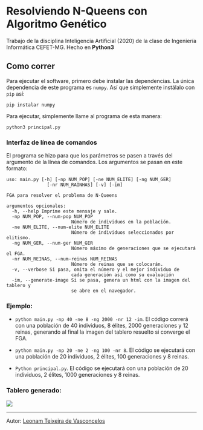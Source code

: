 # Resolviendo N-Queens con Algoritmo Genético

Trabajo de la disciplina Inteligencia Artificial (2020) de la clase de Ingeniería Informática CEFET-MG. Hecho en **Python3**

## Como correr

Para ejecutar el software, primero debe instalar las dependencias. La única dependencia de este programa es `numpy`. Así que simplemente instálalo con `pip` así:

```
pip instalar numpy
```

Para ejecutar, simplemente llame al programa de esta manera:

```
python3 principal.py
```

### Interfaz de línea de comandos

El programa se hizo para que los parámetros se pasen a través del argumento de la línea de comandos. Los argumentos se pasan en este formato:

```
uso: main.py [-h] [-np NUM_POP] [-ne NUM_ELITE] [-ng NUM_GER]
               [-nr NUM_RAINHAS] [-v] [-im]

FGA para resolver el problema de N-Queens

argumentos opcionales:
  -h, --help Imprime este mensaje y sale.
  -np NUM_POP, --num-pop NUM_POP
                        Número de individuos en la población.
  -ne NUM_ELITE, --num-elite NUM_ELITE
                        Número de individuos seleccionados por elitismo.
  -ng NUM_GER, --num-ger NUM_GER
                        Número máximo de generaciones que se ejecutará el FGA.
  -nr NUM_REINAS, --num-reinas NUM_REINAS
                        Número de reinas que se colocarán.
  -v, --verbose Si pasa, omita el número y el mejor individuo de
                        cada generación así como su evaluación
  -im, --generate-image Si se pasa, genera un html con la imagen del tablero y
                        se abre en el navegador.

```

### Ejemplo:

- `python main.py -np 40 -ne 8 -ng 2000 -nr 12 -im`. El código correrá con una población de 40 individuos, 8 élites, 2000 generaciones y 12 reinas, generando al final la imagen del tablero resuelto si converge el FGA.

- `python main.py -np 20 -ne 2 -ng 100 -nr 8`. El código se ejecutará con una población de 20 individuos, 2 élites, 100 generaciones y 8 reinas.

- `Python principal.py`. El código se ejecutará con una población de 20 individuos, 2 élites, 1000 generaciones y 8 reinas.

### Tablero generado:

<img ancho=500 src='./activos/tabuleiro.png'>

-----

Autor: [Leonam Teixeira de Vasconcelos](https://leonamtv.github.io/leonamtv/)